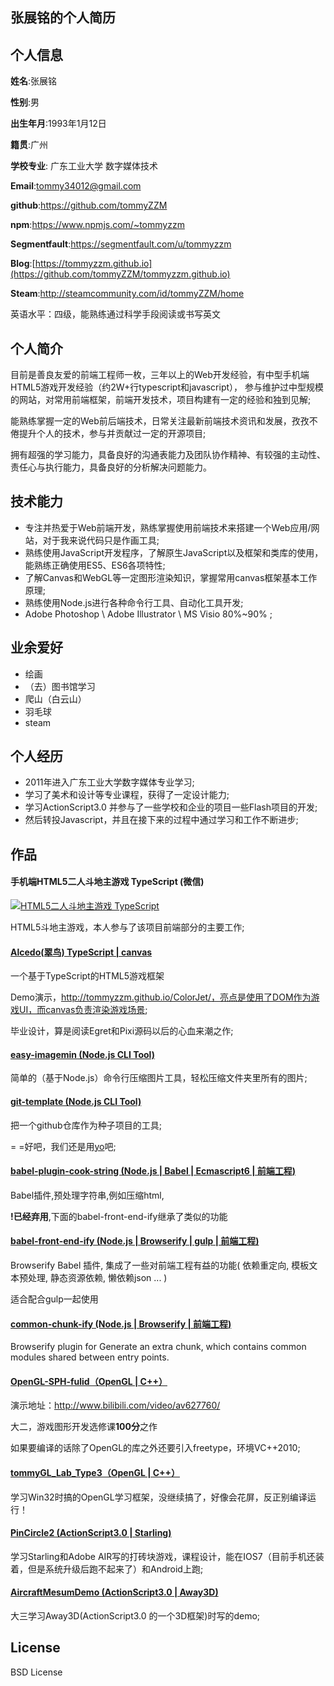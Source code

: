 ## 张展铭的个人简历

## 个人信息

**姓名**:张展铭

**性别**:男

**出生年月**:1993年1月12日

**籍贯**:广州

**学校专业**: 广东工业大学 数字媒体技术

**Email**:tommy34012@gmail.com

**github**:https://github.com/tommyZZM

**npm**:https://www.npmjs.com/~tommyzzm

**Segmentfault**:https://segmentfault.com/u/tommyzzm

**Blog**:[https://tommyzzm.github.io](https://github.com/tommyZZM/tommyzzm.github.io)

**Steam**:http://steamcommunity.com/id/tommyZZM/home

英语水平：四级，能熟练通过科学手段阅读或书写英文

## 个人简介

目前是善良友爱的前端工程师一枚，三年以上的Web开发经验，有中型手机端HTML5游戏开发经验（约2W+行typescript和javascript），
参与维护过中型规模的网站，对常用前端框架，前端开发技术，项目构建有一定的经验和独到见解;

能熟练掌握一定的Web前后端技术，日常关注最新前端技术资讯和发展，孜孜不倦提升个人的技术，参与并贡献过一定的开源项目;

拥有超强的学习能力，具备良好的沟通表能力及团队协作精神、有较强的主动性、责任心与执行能力，具备良好的分析解决问题能力。

## 技术能力

- 专注并热爱于Web前端开发，熟练掌握使用前端技术来搭建一个Web应用/网站，对于我来说代码只是作画工具;
- 熟练使用JavaScript开发程序，了解原生JavaScript以及框架和类库的使用，能熟练正确使用ES5、ES6各项特性;
- 了解Canvas和WebGL等一定图形渲染知识，掌握常用canvas框架基本工作原理;
- 熟练使用Node.js进行各种命令行工具、自动化工具开发;
- Adobe Photoshop \ Adobe Illustrator \ MS Visio 80%~90% ;

## 业余爱好

- 绘画
- （去）图书馆学习
- 爬山（白云山）
- 羽毛球
- steam

## 个人经历

- 2011年进入广东工业大学数字媒体专业学习;
- 学习了美术和设计等专业课程，获得了一定设计能力;
- 学习ActionScript3.0 并参与了一些学校和企业的项目一些Flash项目的开发;
- 然后转投Javascript，并且在接下来的过程中通过学习和工作不断进步;

## 作品

#### 手机端HTML5二人斗地主游戏 TypeScript (微信)

[![HTML5二人斗地主游戏 TypeScript](http://7o51mi.com1.z0.glb.clouddn.com/pkddz-qr-sm.png)](https://www.pkddz.com)

HTML5斗地主游戏，本人参与了该项目前端部分的主要工作;

#### [Alcedo(翠鸟) TypeScript | canvas](https://github.com/tommyZZM/Alcedo)

一个基于TypeScript的HTML5游戏框架

Demo演示，http://tommyzzm.github.io/ColorJet/，亮点是使用了DOM作为游戏UI，而canvas负责渲染游戏场景;

毕业设计，算是阅读Egret和Pixi源码以后的心血来潮之作;

#### [easy-imagemin (Node.js CLI Tool)](https://github.com/tommyZZM/easy-imagemin)

简单的（基于Node.js）命令行压缩图片工具，轻松压缩文件夹里所有的图片;

#### [git-template (Node.js CLI Tool)](https://github.com/tommyZZM/git-template)

把一个github仓库作为种子项目的工具;

= =好吧，我们还是用[yo](https://www.npmjs.com/package/yo)吧;

#### [babel-plugin-cook-string (Node.js | Babel | Ecmascript6 | 前端工程)](https://github.com/gfes/babel-plugin-cook-string)

Babel插件,预处理字符串,例如压缩html,

**!已经弃用**,下面的babel-front-end-ify继承了类似的功能

#### [babel-front-end-ify (Node.js | Browserify | gulp | 前端工程)](https://github.com/gfes/babel-front-end-ify)

Browserify Babel 插件, 集成了一些对前端工程有益的功能( 依赖重定向, 模板文本预处理, 静态资源依赖, 懒依赖json ... )

适合配合gulp一起使用

#### [common-chunk-ify (Node.js | Browserify | 前端工程)](https://github.com/gfes/common-chunk-ify)

Browserify plugin for Generate an extra chunk, which contains common modules shared between entry points.

#### [OpenGL-SPH-fulid（OpenGL | C++）](https://github.com/tommyZZM/OpenGL-SPH-fulid)

演示地址：http://www.bilibili.com/video/av627760/

大二，游戏图形开发选修课**100分**之作

如果要编译的话除了OpenGL的库之外还要引入freetype，环境VC++2010;

#### [tommyGL_Lab_Type3（OpenGL | C++）](https://github.com/tommyZZM/tommyGL_Lab_Type3)

学习Win32时搞的OpenGL学习框架，没继续搞了，好像会花屏，反正别编译运行！

#### [PinCircle2 (ActionScript3.0 | Starling)](https://github.com/tommyZZM/PinCircle2)

学习Starling和Adobe AIR写的打砖块游戏，课程设计，能在IOS7（目前手机还装着，但是系统升级后跑不起来了）和Android上跑;

#### [AircraftMesumDemo (ActionScript3.0 | Away3D)](https://github.com/tommyZZM/away3d-aircraftmuseumdemo)

大三学习Away3D(ActionScript3.0 的一个3D框架)时写的demo;

## License

BSD License
